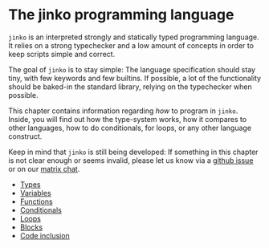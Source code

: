 # The jinko programming language

`jinko` is an interpreted strongly and statically typed programming language.
It relies on a strong typechecker and a low amount of concepts in order to keep
scripts simple and correct.

The goal of `jinko` is to stay simple: The language specification should stay
tiny, with few keywords and few builtins. If possible, a lot of the
functionality should be baked-in the standard library, relying on the
typechecker when possible.

This chapter contains information regarding *how* to program in `jinko`. Inside,
you will find out how the type-system works, how it compares to other languages,
how to do conditionals, for loops, or any other language construct.

Keep in mind that `jinko` is still being developed: If something in this
chapter is not clear enough or seems invalid, please let us know via a [github
issue](repo.jinko.ml) or on our [matrix
chat](https://matrix.to/#/#jinko-lang:matrix.org).

- [Types](types.md)
- [Variables](variables.md)
- [Functions](functions.md)
- [Conditionals](conds.md)
- [Loops](loops.md)
- [Blocks](blocks.md)
- [Code inclusion](incl.md)
